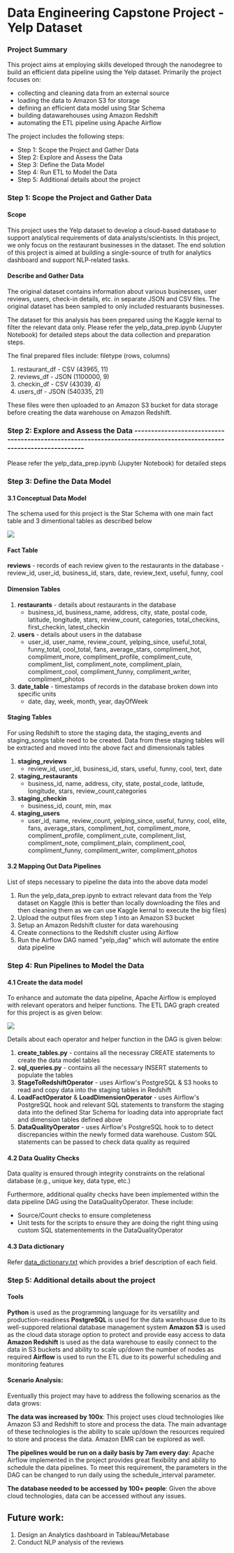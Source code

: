 # Data Engineering Capstone Project - Yelp Dataset
### Project Summary
This project aims at employing skills developed through the nanodegree to build an efficient data pipeline using the Yelp dataset. 
Primarily the project focuses on: 
* collecting and cleaning data from an external source 
* loading the data to Amazon S3 for storage
* defining an efficient data model using Star Schema
* building datawarehouses using Amazon Redshift
* automating the ETL pipeline using Apache Airflow

The project includes the following steps:
* Step 1: Scope the Project and Gather Data
* Step 2: Explore and Assess the Data
* Step 3: Define the Data Model
* Step 4: Run ETL to Model the Data
* Step 5: Additional details about the project

### Step 1: Scope the Project and Gather Data
#### Scope
This project uses the Yelp dataset to develop a cloud-based database to support analytical requirements of data analysts/scientists. In this project, we only focus on the restaurant businesses in the dataset. The end solution of this project is aimed at building a single-source of truth for analytics dashboard and support NLP-related tasks.

#### Describe and Gather Data
The original dataset contains information about various businesses, user reviews, users, check-in details, etc. in separate JSON and CSV files. The original dataset has been sampled to only included restuarants businesses. 

The dataset for this analysis has been prepared using the Kaggle kernal to filter the relevant data only. Please refer the yelp_data_prep.ipynb (Jupyter Notebook) for detailed steps about the data collection and preparation steps.

The final prepared files include: filetype (rows, columns)
1. restaurant_df - CSV (43965, 11)
2. reviews_df - JSON (1100000, 9)
3. checkin_df - CSV (43039, 4)
4. users_df - JSON (540335, 21)

These files were then uploaded to an Amazon S3 bucket for data storage before creating the data warehouse on Amazon Redshift.


### Step 2: Explore and Assess the Data -------------------------------------------------------------------------------------------------------------------
Please refer the yelp_data_prep.ipynb (Jupyter Notebook) for detailed steps

### Step 3: Define the Data Model
#### 3.1 Conceptual Data Model
The schema used for this project is the Star Schema with one main fact table and 3 dimentional tables as described below

<img src="https://github.com/SumerBangera/Data-Engineering/blob/main/Captone Project - Yelp Data/images/Schema.png"/>


#### Fact Table
**reviews** - records of each review given to the restaurants in the database
    - review_id, user_id, business_id, stars, date, review_text, useful, funny, cool
    
#### Dimension Tables
1. **restaurants** - details about restaurants in the database
    - business_id, business_name, address, city, state, postal code, latitude, longitude, stars, review_count, categories, total_checkins, first_checkin, latest_checkin
2. **users** - details about users in the database
    - user_id, user_name, review_count, yelping_since, useful_total, funny_total, cool_total, fans, average_stars, compliment_hot, compliment_more, compliment_profile, compliment_cute, compliment_list, compliment_note, compliment_plain, compliment_cool, compliment_funny, compliment_writer, compliment_photos
3. **date_table** - timestamps of records in the database broken down into specific units
    - date, day, week, month, year, dayOfWeek
    

#### Staging Tables
For using Redshift to store the staging data, the staging_events and staging_songs table need to be created. Data from these staging tables will be extracted and moved into the above fact and dimensionals tables

1. **staging_reviews** 
    - review_id, user_id, business_id, stars, useful, funny, cool, text, date
2. **staging_restaurants** 
    - business_id, name, address, city, state, postal_code, latitude, longitude, stars, review_count,categories
3. **staging_checkin**
    - business_id, count, min, max
4. **staging_users**
    - user_id, name, review_count, yelping_since, useful, funny, cool, elite,	fans,	average_stars, compliment_hot, compliment_more, compliment_profile, compliment_cute, compliment_list, compliment_note, compliment_plain, compliment_cool, compliment_funny, compliment_writer, compliment_photos


#### 3.2 Mapping Out Data Pipelines
List of steps necessary to pipeline the data into the above data model
1. Run the yelp_data_prep.ipynb to extract relevant data from the Yelp dataset on Kaggle (this is better than locally downloading the files and then cleaning them as we can use Kaggle kernal to execute the big files)
2. Upload the output files from step 1 into an Amazon S3 bucket
3. Setup an Amazon Redshift cluster for data warehousing
4. Create connections to the Redshift cluster using Airflow
5. Run the Airflow DAG named "yelp_dag" which will automate the entire data pipeline

### Step 4: Run Pipelines to Model the Data 
#### 4.1 Create the data model
To enhance and automate the data pipeline, Apache Airflow is employed with relevant operators and helper functions. The ETL DAG graph created for this project is as given below:

<img src="https://github.com/SumerBangera/Data-Engineering/blob/main/Captone%20Project%20-%20Yelp%20Data/images/DAG.png"/>

Details about each operator and helper function in the DAG is given below:
1. **create_tables.py** - contains all the necessray CREATE statements to create the data model tables
2. **sql_queries.py** - contains all the necessary INSERT statements to populate the tables 
3. **StageToRedshiftOperator** - uses Airflow's PostgreSQL & S3 hooks to read and copy data into the staging tables in Redshift
4. **LoadFactOperator** & **LoadDimensionOperator** - uses Airflow's PostgreSQL hook and relevant SQL statements to transform the staging data into the defined Star Schema for loading data into appropriate fact and dimension tables defined above
5. **DataQualityOperator** - uses Airflow's PostgreSQL hook to to detect discrepancies within the newly formed data warehouse. Custom SQL statements can be passed to check data quality as required

#### 4.2 Data Quality Checks
Data quality is ensured through integrity constraints on the relational database (e.g., unique key, data type, etc.)

Furthermore, additional quality checks have been implemented within the data pipeline DAG using the DataQualityOperator. These include:
 * Source/Count checks to ensure completeness
 * Unit tests for the scripts to ensure they are doing the right thing using custom SQL statementements in the DataQualityOperator

#### 4.3 Data dictionary 
Refer [data_dictionary.txt](https://github.com/SumerBangera/Data-Engineering/blob/main/Captone%20Project%20-%20Yelp%20Data/data_dictionary.txt) which provides a brief description of each field. 


### Step 5: Additional details about the project
#### Tools
**Python** is used as the programming language for its versatility and production-readiness
**PostgreSQL** is used for the data warehouse due to its well-suppored relational database management system
**Amazon S3** is used as the cloud data storage option to protect and provide easy access to data
**Amazon Redshift** is used as the data warehouse to easily connect to the data in S3 buckets and ability to scale up/down the number of nodes as required
**Airflow** is used to run the ETL due to its powerful scheduling and monitoring features


#### Scenario Analysis:
Eventually this project may have to address the following scenarios as the data grows:

**The data was increased by 100x**: This project uses cloud technologies like Amazon S3 and Redshift to store and process the data. The main advantage of these technologies is the ability to scale up/down the resources required to store and process the data. Amazon EMR can be explored as well. 

**The pipelines would be run on a daily basis by 7am every day**: Apache Airflow implemented in the project provides great flexibility and ability to schedule the data pipelines. To meet this requirement, the parameters in the DAG can be changed to run daily using the schedule_interval parameter. 

**The database needed to be accessed by 100+ people**: Given the above cloud technologies, data can be accessed without any issues.   


## Future work:
1. Design an Analytics dashboard in Tableau/Metabase
2. Conduct NLP analysis of the reviews
